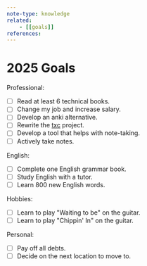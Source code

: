 ```yaml
---
note-type: knowledge
related:
    - [[goals]]
references:
---
```


# 2025 Goals

Professional:

- [ ] Read at least 6 technical books.
- [ ] Change my job and increase salary.
- [ ] Develop an anki alternative.
- [ ] Rewrite the [txc](https://github.com/stounfo/txc) project.
- [ ] Develop a tool that helps with note-taking.
- [ ] Actively take notes.

English:

- [ ] Complete one English grammar book.
- [ ] Study English with a tutor.
- [ ] Learn 800 new English words.

Hobbies:

- [ ] Learn to play "Waiting to be" on the guitar.
- [ ] Learn to play "Chippin' In" on the guitar.

Personal:

- [ ] Pay off all debts.
- [ ] Decide on the next location to move to.
